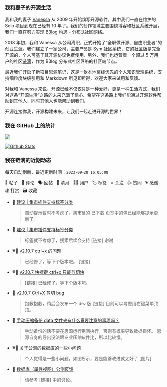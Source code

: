 ### 我和妻子的开源生活

我和我的妻子 [Vanessa](https://github.com/Vanessa219) 从 2009 年开始编写开源软件，其中我们一直在维护的 Solo 项目到现在已经有 10 年了。我们的创作领域主要围绕博客和社区系统开展，我们一直在努力实现 [B3log 构思 - 分布式社区网络](https://ld246.com/article/1546941897596)。

2018 年初，我和 Vanessa 从公司离职，正式开始了“全职做开源、自由职业者”的创业生涯。我们建立了一家公司，主要产品是 Sym 社区系统，它的[社区版](https://github.com/88250/symphony)是完全开源的，个人可基于其开源协议免费使用。另外，我们也运营着一个超过 5 万用户的社区[链滴](https://ld246.com)，作为 B3log 分布式社区网络的社区端节点。

最近我们开启了新项目[思源笔记](https://github.com/siyuan-note/siyuan)，这是一款本地离线优先的个人知识管理系统，支持细粒度块级引用和 Markdown 所见即所得，欢迎大家来试用和反馈。

对我和 Vanessa 来说，开源已经不仅仅只是一种爱好，更是一种生活方式，我们对这条“开源生活”之路的未来充满了信心。希望在这条路上我们能通过开源软件帮助到其他人，同时其他人也能帮助到我们。

开源连接你我，开源构建未来，让我们一起走进开源的世界！

### 我在 GitHub 上的统计

<a title="Hits" target="_blank" href="https://github.com/88250/88250"><img src="https://hits.b3log.org/88250/88250.svg"></a>

[![Github Stats](https://github-readme-stats.vercel.app/api?username=88250&theme=tokyonight&show_icons=true)](https://github.com/88250)

<!--events start -->

### 我在链滴的近期动态

每天自动刷新，最近更新时间：`2023-09-28 16:05:08`

📝 帖子 &nbsp; 💬 评论 &nbsp; 🗣 回帖 &nbsp; 🌙 清月 &nbsp; 👨‍💻 用户 &nbsp; 🏷️ 标签 &nbsp; ⭐️ 关注 &nbsp; 👍 赞同 &nbsp; 💗 感谢 &nbsp; 💰 打赏 &nbsp; 🗃 收藏

* 💬 [建议 | 集市插件支持标签分类](https://ld246.com/article/1695881801697/comment/1695882319859#comments)

  > 自动提示暂时不考虑了，集市里的 已下载 页签中的包已经能够提示更新了。
* 💬 [建议 | 集市插件支持标签分类](https://ld246.com/article/1695881801697/comment/1695882032052#comments)

  > 标签就不考虑了，搜索后续会支持 [链接] 谢谢
* 💗💬 [v2.10.7 ctrl+x 的问题](https://ld246.com/article/1695811740263/comment/1695823093735#comments)

  > 已经修了，等下个版本吧。 [链接]
* 💗💬 [v2.10.7 快捷键 ctrl+x 只能剪切块](https://ld246.com/article/1695819382759/comment/1695823054998#comments)

  > [链接] 已经修了，等下个版本吧。
* 💬 [v2.10.7 Ctrl+X 剪切 bug](https://ld246.com/article/1695878707095/comment/1695878788993#comments)

  > 抱歉抱歉，稍后会发布一个 dev 版 [链接] 目前可以考虑用右键菜单顶顶。
* 💬 [手动压缩备份 data 文件夹有什么需要注意的事项吗？](https://ld246.com/article/1695862700089/comment/1695862768883#comments)

  > 手动备份的话不要在思源运行期间执行，否则有概率导致数据损坏。 思源自身的导出没法跟专业压缩软件比，所以比较慢。
* 💗📝 [关于公测的数据库的一些小问题](https://ld246.com/article/1695811105026)

  > 个人觉得是一些小问题，如图所示，要是能够改进就太好了 [图片]
* 💬 [数据库（属性视图）公测反馈](https://ld246.com/article/1695732053015/comment/1695828912866#comments)

  > 请参考 [链接] 中的讨论。


<!--events end -->
